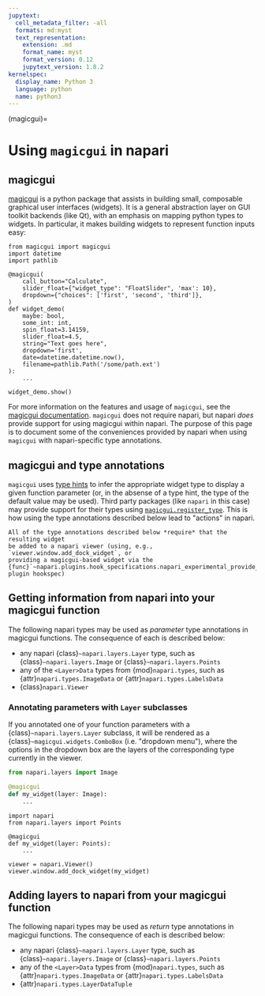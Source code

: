 ```yaml
---
jupytext:
  cell_metadata_filter: -all
  formats: md:myst
  text_representation:
    extension: .md
    format_name: myst
    format_version: 0.12
    jupytext_version: 1.8.2
kernelspec:
  display_name: Python 3
  language: python
  name: python3
---
```

(magicgui)=

# Using `magicgui` in napari

## magicgui

[magicgui](https://github.com/napari/magicgui) is a python package that assists
in building small, composable graphical user interfaces (widgets). It is a general
abstraction layer on GUI toolkit backends (like Qt), with an emphasis on mapping
python types to widgets.  In particular, it makes building widgets to represent
function inputs easy:

```{code-cell} python
from magicgui import magicgui
import datetime
import pathlib

@magicgui(
    call_button="Calculate",
    slider_float={"widget_type": "FloatSlider", 'max': 10},
    dropdown={"choices": ['first', 'second', 'third']},
)
def widget_demo(
    maybe: bool,
    some_int: int,
    spin_float=3.14159,
    slider_float=4.5,
    string="Text goes here",
    dropdown='first',
    date=datetime.datetime.now(),
    filename=pathlib.Path('/some/path.ext')
):
    ...

widget_demo.show()
```

For more information on the features and usage of `magicgui`, see the [magicgui
documentation](https://napari.org/magicgui).  `magicgui` does not require
napari, but napari *does* provide support for using magicgui within napari. The
purpose of this page is to document some of the conveniences provided by napari
when using `magicgui` with napari-specific type annotations.

## magicgui and type annotations

`magicgui` uses [type hints](https://www.python.org/dev/peps/pep-0484/) to infer
the appropriate widget type to display a given function parameter (or, in the
absense of a type hint, the type of the default value may be used).  Third party
packages (like `napari` in this case) may provide support for their types using
[`magicgui.register_type`](https://napari.org/magicgui/usage/types_widgets.html#register-type).
This is how using the type annotations described below lead to "actions" in napari.

```{important}
All of the type annotations described below *require* that the resulting widget
be added to a napari viewer (using, e.g., `viewer.window.add_dock_widget`, or
providing a magicgui-based widget via the {func}`~napari.plugins.hook_specifications.napari_experimental_provide_dock_widget` plugin hookspec)
```

## Getting information from napari into your magicgui function

The following napari types may be used as *parameter* type annotations in magicgui
functions. The consequence of each is described below:

- any napari {class}`~napari.layers.Layer` type, such as
  {class}`~napari.layers.Image` or {class}`~napari.layers.Points`
- any of the `<Layer>Data` types from {mod}`napari.types`, such as
  {attr}`napari.types.ImageData` or  {attr}`napari.types.LabelsData`
- {class}`napari.Viewer`

### Annotating parameters with `Layer` subclasses

If you annotated one of your function parameters with a
{class}`~napari.layers.Layer` subclass, it will be rendered as a
{class}`~magicgui.widgets.ComboBox` (i.e. "dropdown menu"), where the options in
the dropdown box are the layers of the corresponding type currently in the
viewer.

```python
from napari.layers import Image

@magicgui
def my_widget(layer: Image):
    ...
```

```{code-cell} python
import napari
from napari.layers import Points

@magicgui
def my_widget(layer: Points):
    ...

viewer = napari.Viewer()
viewer.window.add_dock_widget(my_widget)

```

## Adding layers to napari from your magicgui function

The following napari types may be used as *return* type annotations in magicgui
functions. The consequence of each is described below:

- any napari {class}`~napari.layers.Layer` type, such as
  {class}`~napari.layers.Image` or {class}`~napari.layers.Points`
- any of the `<Layer>Data` types from {mod}`napari.types`, such as
  {attr}`napari.types.ImageData` or  {attr}`napari.types.LabelsData`
- {attr}`napari.types.LayerDataTuple`
